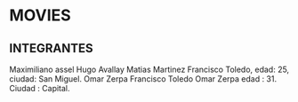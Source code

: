 # MOVIES
## INTEGRANTES
Maximiliano assel
Hugo Avallay
Matias Martinez
Francisco Toledo, edad: 25, ciudad: San Miguel. 
Omar Zerpa
Francisco Toledo
Omar Zerpa edad : 31. Ciudad : Capital.

